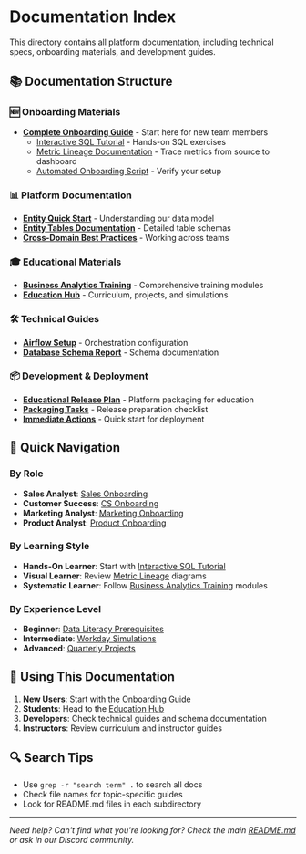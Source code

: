 # Documentation Index

This directory contains all platform documentation, including technical specs, onboarding materials, and development guides.

## 📚 Documentation Structure

### 🆕 Onboarding Materials
- **[Complete Onboarding Guide](onboarding/)** - Start here for new team members
  - [Interactive SQL Tutorial](onboarding/common/interactive-sql-tutorial.md) - Hands-on SQL exercises
  - [Metric Lineage Documentation](onboarding/common/metric-lineage.md) - Trace metrics from source to dashboard
  - [Automated Onboarding Script](/scripts/onboarding_automation.py) - Verify your setup

### 📊 Platform Documentation
- **[Entity Quick Start](ENTITY_QUICK_START.md)** - Understanding our data model
- **[Entity Tables Documentation](entity_tables_documentation.md)** - Detailed table schemas
- **[Cross-Domain Best Practices](CROSS_DOMAIN_INTERACTIONS_AND_BEST_PRACTICES.md)** - Working across teams

### 🎓 Educational Materials
- **[Business Analytics Training](business-analytics-training/)** - Comprehensive training modules
- **[Education Hub](/education/)** - Curriculum, projects, and simulations

### 🛠️ Technical Guides
- **[Airflow Setup](airflow_setup.md)** - Orchestration configuration
- **[Database Schema Report](DATABASE_SCHEMA_PARITY_REPORT.md)** - Schema documentation

### 📦 Development & Deployment
- **[Educational Release Plan](EDUCATIONAL_RELEASE_PLAN.md)** - Platform packaging for education
- **[Packaging Tasks](PACKAGING_TASKS.md)** - Release preparation checklist
- **[Immediate Actions](IMMEDIATE_ACTIONS.md)** - Quick start for deployment

## 🚀 Quick Navigation

### By Role
- **Sales Analyst**: [Sales Onboarding](onboarding/sales/)
- **Customer Success**: [CS Onboarding](onboarding/customer-experience/)
- **Marketing Analyst**: [Marketing Onboarding](onboarding/marketing/)
- **Product Analyst**: [Product Onboarding](onboarding/product/)

### By Learning Style
- **Hands-On Learner**: Start with [Interactive SQL Tutorial](onboarding/common/interactive-sql-tutorial.md)
- **Visual Learner**: Review [Metric Lineage](onboarding/common/metric-lineage.md) diagrams
- **Systematic Learner**: Follow [Business Analytics Training](business-analytics-training/) modules

### By Experience Level
- **Beginner**: [Data Literacy Prerequisites](/education/common_resources/data_literacy_prerequisites.md)
- **Intermediate**: [Workday Simulations](/education/workday-simulations/)
- **Advanced**: [Quarterly Projects](/education/quarterly-projects/)

## 📖 Using This Documentation

1. **New Users**: Start with the [Onboarding Guide](onboarding/README.md)
2. **Students**: Head to the [Education Hub](/education/)
3. **Developers**: Check technical guides and schema documentation
4. **Instructors**: Review curriculum and instructor guides

## 🔍 Search Tips

- Use `grep -r "search term" .` to search all docs
- Check file names for topic-specific guides
- Look for README.md files in each subdirectory

---

*Need help? Can't find what you're looking for? Check the main [README.md](../README.md) or ask in our Discord community.*